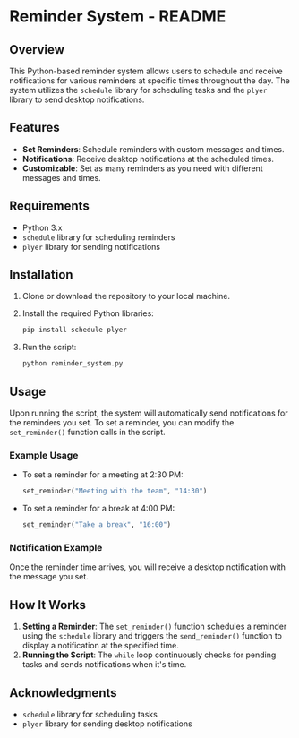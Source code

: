 # Reminder System - README

## Overview

This Python-based reminder system allows users to schedule and receive notifications for various reminders at specific times throughout the day. The system utilizes the `schedule` library for scheduling tasks and the `plyer` library to send desktop notifications.

## Features

- **Set Reminders**: Schedule reminders with custom messages and times.
- **Notifications**: Receive desktop notifications at the scheduled times.
- **Customizable**: Set as many reminders as you need with different messages and times.

## Requirements

- Python 3.x
- `schedule` library for scheduling reminders
- `plyer` library for sending notifications

## Installation

1. Clone or download the repository to your local machine.
2. Install the required Python libraries:

    ```bash
    pip install schedule plyer
    ```

3. Run the script:

    ```bash
    python reminder_system.py
    ```

## Usage

Upon running the script, the system will automatically send notifications for the reminders you set. To set a reminder, you can modify the `set_reminder()` function calls in the script.

### Example Usage

- To set a reminder for a meeting at 2:30 PM:

    ```python
    set_reminder("Meeting with the team", "14:30")
    ```

- To set a reminder for a break at 4:00 PM:

    ```python
    set_reminder("Take a break", "16:00")
    ```

### Notification Example

Once the reminder time arrives, you will receive a desktop notification with the message you set.

## How It Works

1. **Setting a Reminder**: The `set_reminder()` function schedules a reminder using the `schedule` library and triggers the `send_reminder()` function to display a notification at the specified time.
2. **Running the Script**: The `while` loop continuously checks for pending tasks and sends notifications when it's time.


## Acknowledgments

- `schedule` library for scheduling tasks
- `plyer` library for sending desktop notifications
